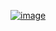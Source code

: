﻿[![image](https://github.com/wow2658/CodingTest/assets/34699039/221584a7-175f-4f39-b13b-6ebe9d24decd)](https://www.acmicpc.net/problem/17219)